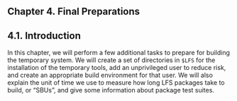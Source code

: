 ## Chapter 4. Final Preparations

## 4.1. Introduction

In this chapter, we will perform a few additional tasks to prepare for building the temporary system. We will create a set of directories in `$LFS` for the installation of the temporary tools, add an unprivileged user to reduce risk, and create an appropriate build environment for that user. We will also explain the unit of time we use to measure how long LFS packages take to build, or “SBUs”, and give some information about package test suites.